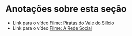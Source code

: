 # Anotações sobre esta seção

- Link para o vídeo [Filme: Piratas do Vale do Silício](https://drive.google.com/file/d/1J4FzL7BP7kBkCdlYWBWLnDQpGWxHK20Z/view?ts=64ed5adf)
- Link para o vídeo [Filme: A Rede Social](https://www.youtube.com/watch?v=g_SLnNmElLI)


